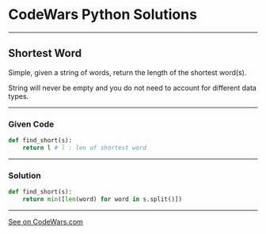 # CodeWars Python Solutions

---

## Shortest Word

Simple, given a string of words, return the length of the shortest word(s).

String will never be empty and you do not need to account for different data types.

---

### Given Code


```python
def find_short(s):
    return l # l : len of shortest word
```

---

### Solution


```python
def find_short(s):
    return min([len(word) for word in s.split()])
```

-------

[See on CodeWars.com](https://www.codewars.com/kata/57cebe1dc6fdc20c57000ac9)
